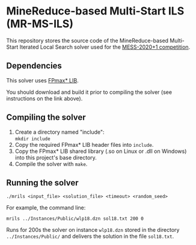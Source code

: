 # MineReduce-based Multi-Start ILS (MR-MS-ILS)
This repository stores the source code of the MineReduce-based Multi-Start Iterated Local Search solver used for the [MESS-2020+1 competition](https://www.ants-lab.it/mess2020/#competition).

## Dependencies

This solver uses [FPmax* LIB](https://github.com/marcelorhmaia/FPmax-LIB).

You should download and build it prior to compiling the solver (see instructions on the link above).

## Compiling the solver

1. Create a directory named "include":<br>`mkdir include`
2. Copy the required FPmax* LIB header files into `include`.
3. Copy the FPmax* LIB shared library (.so on Linux or .dll on Windows) into this project's base directory.
4. Compile the solver with `make`.

## Running the solver 

`./mrils <input_file> <solution_file> <timeout> <random_seed>`

For example, the command line:

`mrils ../Instances/Public/wlp18.dzn sol18.txt 200 0`

Runs for 200s the solver on instance `wlp18.dzn` stored in the directory `../Instances/Public/` and delivers the solution in the file `sol18.txt`.
